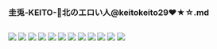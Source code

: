 ### 圭兎-KEITO-🐰北のエロい人@keitokeito29❤★☆.md
![]()

![](https://pbs.twimg.com/media/D54hGTHUUAA5ptr?format=jpg)
![](https://pbs.twimg.com/media/D54hHZBV4AEsVnc?format=jpg)
![](https://pbs.twimg.com/profile_banners/174219116/1542357720)
![](https://pbs.twimg.com/media/D_X2NrAUwAAeVL-?format=jpg)
![](https://pbs.twimg.com/media/D_7AS-sUcAIaim6?format=jpg)
![](https://pbs.twimg.com/media/D9I4tXEUEAAAu4C?format=jpg)
![](https://pbs.twimg.com/media/D-ucGIoU0AENQ8I?format=jpg)
![](https://pbs.twimg.com/media/D9UlI8gUwAAPNuS?format=jpg)
![](https://pbs.twimg.com/media/D9UlLBbUIAEey96?format=jpg)
![](https://pbs.twimg.com/media/D9UlMBSVUAIEM3v?format=jpg)
![](https://pbs.twimg.com/media/D-IPv6MUIAckxo6?format=jpg)
![](https://pbs.twimg.com/media/D-IPxArUIAMHbYO?format=jpg)
